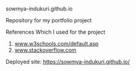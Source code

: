 sowmya-indukuri.github.io

Repository for my portfolio project

References Which I used for the project

1. www.w3schools.com/default.asp
2. www.stackoverflow.com

Deployed site: https://sowmya-indukuri.github.io/
